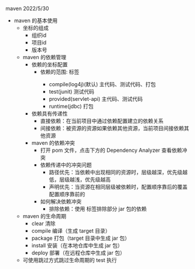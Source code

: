 maven
2022/5/30

* maven 的基本使用
  * 坐标的组成
    * 组织id
    * 项目id
    * 版本号
  * maven 的依赖管理
    * 依赖的坐标配置
      * 依赖的范围: <scope> 标签
        * compile(log4j)(默认)  主代码、测试代码、打包
        * test(junit) 测试代码
        * provided(servlet-api) 主代码、测试代码
        * runtime(jdbc) 打包
    * 依赖具有传递性
      * 直接依赖：在当前项目中通过依赖配置建立的依赖关系
      * 间接依赖：被资源的资源如果依赖其他资源，当前项目间接依赖其他资源
    * maven 的依赖冲突
      * 打开 pom 文件，点击下方的 Dependency Analyzer 查看依赖冲突
      * 依赖传递中的冲突问题
        * 路径优先：当依赖中出现相同的资源时，层级越深，优先级越低，层级越浅，优先级越高
        * 声明优先：当资源在相同层级被依赖时，配置顺序靠后的覆盖配置顺序靠前的
      * 如何解决依赖冲突
        * 排除依赖：使用 <exclusions> 标签排除部分 jar 包的依赖
  * maven 的生命周期
    * clear 清除
    * compile 编译（生成 target 目录）
    * package 打包（target 目录中生成 jar 包）
    * install 安装（在本地仓库中生成 jar 包）
    * deploy 部署（在远程仓库中生成 jar 包）
  * 可使用跳过方式跳过生命周期的 test 执行


